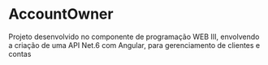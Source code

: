 # AccountOwner
Projeto desenvolvido no componente de programação WEB III, envolvendo a criação de uma API Net.6 com Angular, para gerenciamento de clientes e contas
